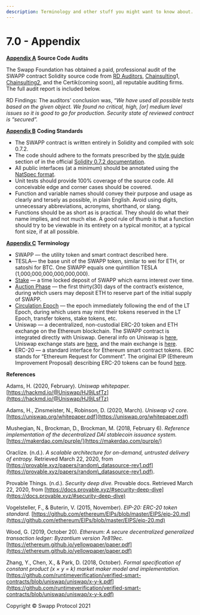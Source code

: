 ```yaml
---
description: Terminology and other stuff you might want to know about.
---
```


# 7.0 - Appendix

[**Appendix A**](https://swapp.org/whitepaper#sec-7-1) **Source Code Audits**

The Swapp Foundation has obtained a paid, professional audit of the SWAPP contract Solidity source code from [RD Auditors](https://drive.google.com/file/d/1-xDfof9K4JEi-AdFqZJijbxt\_YOfy6dp/view?usp=sharing), [Chainsulting](https://drive.google.com/file/d/1BOv-yoYwtdXHij0eQPxLhAJ1JJPuvlVz/view?usp=sharing)1, [Chainsulting2](https://drive.google.com/file/d/1ChCYYDbVsSKLvx0kI6Bo6CtMKfQQrHSn/view?usp=sharing), and the Certik(coming soon), all reputable auditing firms. The full audit report is included below.

RD Findings: The auditors’ conclusion was, _“We have used all possible tests based on the given object. We found no critical, high, \[or] medium level issues so it is good to go for production. Security state of reviewed contract is “secured”._

[**Appendix B**](https://swapp.org/whitepaper#sec-7-2) **Coding Standards**

* The SWAPP contract is written entirely in Solidity and compiled with solc 0.7.2.
* The code should adhere to the formats prescribed by the [style guide](https://solidity.readthedocs.io/en/v0.7.2/style-guide.html) section of in the official [Solidity 0.7.2 documentation](https://solidity.readthedocs.io/en/v0.7.2/).
* All public interfaces (at a minimum) should be annotated using the [NatSpec format](https://solidity.readthedocs.io/en/v0.7.2/natspec-format.html).
* Unit tests should provide 100% coverage of the source code. All conceivable edge and corner cases should be covered.
* Function and variable names should convey their purpose and usage as clearly and tersely as possible, in plain English. Avoid using digits, unnecessary abbreviations, acronyms, shorthand, or slang.
* Functions should be as short as is practical. They should do what their name implies, and not much else. A good rule of thumb is that a function should try to be viewable in its entirety on a typical monitor, at a typical font size, if at all possible.

[**Appendix C**](https://swapp.org/whitepaper#sec-7-3) **Terminology**

* SWAPP — the utility token and smart contract described here.
* TESLA— the base unit of the SWAPP token, similar to wei for ETH, or satoshi for BTC. One SWAPP equals one quintillion TESLA (1,000,000,000,000,000,000).
* [Stake](https://swapp.org/whitepaper#sec-2-3-5) — a time locked deposit of SWAPP which earns interest over time.
* [Auction Phase](liquidity-transformer-epoch.md) — the first thirty(30) days of the contract’s existence, during which users may deposit ETH to reserve part of the initial supply of SWAPP.
* [Circulation Epoch](https://swapp.org/whitepaper#sec-2-3) — the epoch immediately following the end of the LT Epoch, during which users may mint their tokens reserved in the LT Epoch, transfer tokens, stake tokens, etc.
* Uniswap — a decentralized, non-custodial ERC-20 token and ETH exchange on the Ethereum blockchain. The SWAPP contract is integrated directly with Uniswap. General info on Uniswap is [here](https://uniswap.org), Uniswap exchange stats are [here](https://uniswap.info), and the main exchange is [here](https://app.uniswap.org).
* ERC-20 — a standard interface for Ethereum smart contract tokens. ERC stands for “Ethereum Request for Comment”. The original EIP (Ethereum Improvement Proposal) describing ERC-20 tokens can be found [here](https://github.com/ethereum/EIPs/blob/master/EIPS/eip-20.md).

**References**

Adams, H. (2020, February). _Uniswap whitepaper._ [https://hackmd.io/@Uniswap/HJ9jLsfTz](https://hackmd.io/@Uniswap/HJ9jLsfTz)

Adams, H., Zinsmeister, N., Robinson, D. (2020, March). _Uniswap v2 core._ [https://uniswap.org/whitepaper.pdf](https://uniswap.org/whitepaper.pdf)

Mushegian, N., Brockman, D., Brockman, M. (2018, February 6). _Reference implementation of the decentralized DAI stablecoin issuance system._ [https://makerdao.com/purple/](https://makerdao.com/purple/)

Oraclize. (n.d.). _A scalable architecture for on-demand, untrusted delivery of entropy._ Retrieved March 22, 2020, from [https://provable.xyz/papers/random\_datasource-rev1.pdf](https://provable.xyz/papers/random\_datasource-rev1.pdf).

Provable Things. (n.d.). _Security deep dive._ Provable docs. Retrieved March 22, 2020, from [https://docs.provable.xyz/#security-deep-dive](https://docs.provable.xyz/#security-deep-dive)

Vogelsteller, F., & Buterin, V. (2015, November). _EIP-20: ERC-20 token standard._ [https://github.com/ethereum/EIPs/blob/master/EIPS/eip-20.md](https://github.com/ethereum/EIPs/blob/master/EIPS/eip-20.md)

Wood, G. (2019, October 20). _Ethereum: A secure decentralized generalized transaction ledger: Byzantium version 7e819ec._ [https://ethereum.github.io/yellowpaper/paper.pdf](https://ethereum.github.io/yellowpaper/paper.pdf)

Zhang, Y., Chen, X., & Park, D. (2018, October). _Formal specification of constant product (x × y = k) market maker model and implementation._ [https://github.com/runtimeverification/verified-smart-contracts/blob/uniswap/uniswap/x-y-k.pdf](https://github.com/runtimeverification/verified-smart-contracts/blob/uniswap/uniswap/x-y-k.pdf)

Copyright © Swapp Protocol 2021
